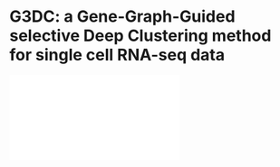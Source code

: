 # G3DC: a Gene-Graph-Guided selective Deep Clustering method for single cell RNA-seq data

![image text](./network_structure/workflow2.pdf)
